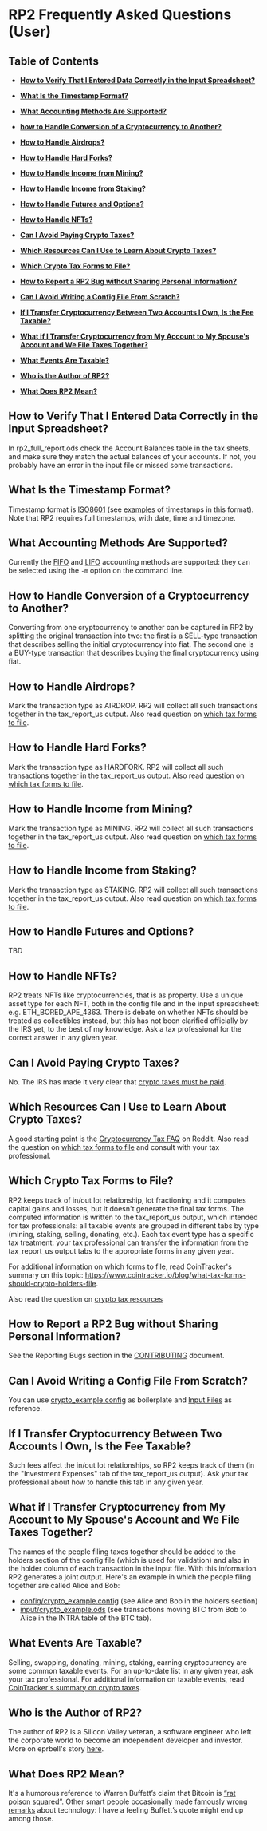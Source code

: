 <!--- Copyright 2021 eprbell --->

<!--- Licensed under the Apache License, Version 2.0 (the "License"); --->
<!--- you may not use this file except in compliance with the License. --->
<!--- You may obtain a copy of the License at --->

<!---     http://www.apache.org/licenses/LICENSE-2.0 --->

<!--- Unless required by applicable law or agreed to in writing, software --->
<!--- distributed under the License is distributed on an "AS IS" BASIS, --->
<!--- WITHOUT WARRANTIES OR CONDITIONS OF ANY KIND, either express or implied. --->
<!--- See the License for the specific language governing permissions and --->
<!--- limitations under the License. --->

# RP2 Frequently Asked Questions (User)

## Table of Contents

* **[How to Verify That I Entered Data Correctly in the Input Spreadsheet?](#how-to-verify-that-i-entered-data-correctly-in-the-input-spreadsheet)**
* **[What Is the Timestamp Format?](#what-is-the-timestamp-format)**
* **[What Accounting Methods Are Supported?](#what-accounting-methods-are-supported)**
* **[how to Handle Conversion of a Cryptocurrency to Another?](#how-to-handle-conversion-of-a-cryptocurrency-to-another)**
* **[How to Handle Airdrops?](#how-to-handle-airdrops)**
* **[How to Handle Hard Forks?](#how-to-handle-hard-forks)**
* **[How to Handle Income from Mining?](#how-to-handle-income-from-mining)**
* **[How to Handle Income from Staking?](#how-to-handle-income-from-staking)**
* **[How to Handle Futures and Options?](#how-to-handle-futures-and-options)**
* **[How to Handle NFTs?](#how-to-handle-nfts)**

* **[Can I Avoid Paying Crypto Taxes?](#can-i-avoid-paying-crypto-taxes)**
* **[Which Resources Can I Use to Learn About Crypto Taxes?](#which-resources-can-i-use-to-learn-about-crypto-taxes)**
* **[Which Crypto Tax Forms to File?](#which-crypto-tax-forms-to-file)**

* **[How to Report a RP2 Bug without Sharing Personal Information?](#how-to-report-a-rp2-bug-without-sharing-personal-information)**

* **[Can I Avoid Writing a Config File From Scratch?](#can-i-avoid-writing-a-config-file-from-scratch)**

* **[If I Transfer Cryptocurrency Between Two Accounts I Own, Is the Fee Taxable?](#if-i-transfer-cryptocurrency-between-two-accounts-i-own-is-the-fee-taxable)**
* **[What if I Transfer Cryptocurrency from My Account to My Spouse's Account and We File Taxes Together?](#what-if-i-transfer-cryptocurrency-from-my-account-to-my-spouses-account-and-we-file-taxes-together)**
* **[What Events Are Taxable?](#what-events-are-taxable)**

* **[Who is the Author of RP2?](#who-is-the-author-of-rp2)**
* **[What Does RP2 Mean?](#what-does-rp2-mean)**


## How to Verify That I Entered Data Correctly in the Input Spreadsheet?
In rp2_full_report.ods check the Account Balances table in the tax sheets, and make sure they match the actual balances of your accounts. If not, you probably have an error in the input file or missed some transactions.

## What Is the Timestamp Format?
Timestamp format is [ISO8601](https://en.wikipedia.org/wiki/ISO_8601) (see [examples](https://en.wikipedia.org/wiki/ISO_8601#Combined_date_and_time_representations) of timestamps in this format). Note that RP2 requires full timestamps, with date, time and timezone.

## What Accounting Methods Are Supported?
Currently the [FIFO](https://www.investopedia.com/terms/f/fifo.asp) and [LIFO](https://www.investopedia.com/terms/l/lifo.asp) accounting methods are supported: they can be selected using the `-m` option on the command line.

## How to Handle Conversion of a Cryptocurrency to Another?
Converting from one cryptocurrency to another can be captured in RP2 by splitting the original transaction into two: the first is a SELL-type transaction that describes selling the initial cryptocurrency into fiat. The second one is a BUY-type transaction that describes buying the final cryptocurrency using fiat.

## How to Handle Airdrops?
Mark the transaction type as AIRDROP. RP2 will collect all such transactions together in the tax_report_us output. Also read question on [which tax forms to file](#which-crypto-tax-forms-to-file).

## How to Handle Hard Forks?
Mark the transaction type as HARDFORK. RP2 will collect all such transactions together in the tax_report_us output. Also read question on [which tax forms to file](#which-crypto-tax-forms-to-file).

## How to Handle Income from Mining?
Mark the transaction type as MINING. RP2 will collect all such transactions together in the tax_report_us output. Also read question on [which tax forms to file](#which-crypto-tax-forms-to-file).

## How to Handle Income from Staking?
Mark the transaction type as STAKING. RP2 will collect all such transactions together in the tax_report_us output. Also read question on [which tax forms to file](#which-crypto-tax-forms-to-file).

## How to Handle Futures and Options?
TBD

## How to Handle NFTs?
RP2 treats NFTs like cryptocurrencies, that is as property. Use a unique asset type for each NFT, both in the config file and in the input spreadsheet: e.g. ETH_BORED_APE_4363. There is debate on whether NFTs should be treated as collectibles instead, but this has not been clarified officially by the IRS yet, to the best of my knowledge. Ask a tax professional for the correct answer in any given year.

## Can I Avoid Paying Crypto Taxes?
No. The IRS has made it very clear that [crypto taxes must be paid](https://www.irs.gov/newsroom/irs-reminds-taxpayers-to-report-virtual-currency-transactions).

## Which Resources Can I Use to Learn About Crypto Taxes?
A good starting point is the [Cryptocurrency Tax FAQ](https://www.reddit.com/r/CryptoTax/comments/re6jal/cryptocurrency_tax_faq/) on Reddit. Also read the question on [which tax forms to file](#which-crypto-tax-forms-to-file) and consult with your tax professional.

## Which Crypto Tax Forms to File?
RP2 keeps track of in/out lot relationship, lot fractioning and it computes capital gains and losses, but it doesn't generate the final tax forms. The computed information is written to the tax_report_us output, which intended for tax professionals: all taxable events are grouped in different tabs by type (mining, staking, selling, donating, etc.). Each tax event type has a specific tax treatment: your tax professional can transfer the information from the tax_report_us output tabs to the appropriate forms in any given year.

For additional information on which forms to file, read CoinTracker's summary on this topic: https://www.cointracker.io/blog/what-tax-forms-should-crypto-holders-file.

Also read the question on [crypto tax resources](#which-resources-can-i-use-to-learn-about-crypto-taxes)

## How to Report a RP2 Bug without Sharing Personal Information?
See the Reporting Bugs section in the [CONTRIBUTING](../CONTRIBUTING.md#reporting-bugs) document.

## Can I Avoid Writing a Config File From Scratch?
You can use [crypto_example.config](https://github.com/eprbell/rp2/tree/main/config/crypto_example.config) as boilerplate and [Input Files](https://github.com/eprbell/rp2/tree/main/docs/input_files.md) as reference.

## If I Transfer Cryptocurrency Between Two Accounts I Own, Is the Fee Taxable?
Such fees affect the in/out lot relationships, so RP2 keeps track of them (in the "Investment Expenses" tab of the tax_report_us output). Ask your tax professional about how to handle this tab in any given year.

## What if I Transfer Cryptocurrency from My Account to My Spouse's Account and We File Taxes Together?
The names of the people filing taxes together should be added to the holders section of the config file (which is used for validation) and also in the holder column of each transaction in the input file. With this information RP2 generates a joint output. Here's an example in which the people filing together are called Alice and Bob:
* [config/crypto_example.config](https://github.com/eprbell/rp2/tree/main/config/crypto_example.config) (see Alice and Bob in the holders section)
* [input/crypto_example.ods](https://github.com/eprbell/rp2/tree/main/input/crypto_example.ods) (see transactions moving BTC from Bob to Alice in the INTRA table of the BTC tab).

## What Events Are Taxable?
Selling, swapping, donating, mining, staking, earning cryptocurrency are some common taxable events. For an up-to-date list in any given year, ask your tax professional. For additional information on taxable events, read [CoinTracker's summary on crypto taxes](https://www.cointracker.io/blog/what-tax-forms-should-crypto-holders-file).

## Who is the Author of RP2?
The author of RP2 is a Silicon Valley veteran, a software engineer who left the corporate world to become an independent developer and investor. More on eprbell's story [here](https://eprbell.github.io/eprbell//eprbell/status/2021/07/29/the-beginning-of-the-journey.html).

## What Does RP2 Mean?
It's a humorous reference to Warren Buffett’s claim that Bitcoin is [“rat poison squared”](https://www.cnbc.com/2018/05/05/warren-buffett-says-bitcoin-is-probably-rat-poison-squared.html). Other smart people occasionally made [famously](https://www.snopes.com/fact-check/paul-krugman-internets-effect-economy/) [wrong](https://libquotes.com/thomas-edison/quote/lbx5e7q) [remarks](https://en.wikipedia.org/wiki/Robert_Metcalfe#Incorrect_predictions) about technology: I have a feeling Buffett’s quote might end up among those.
